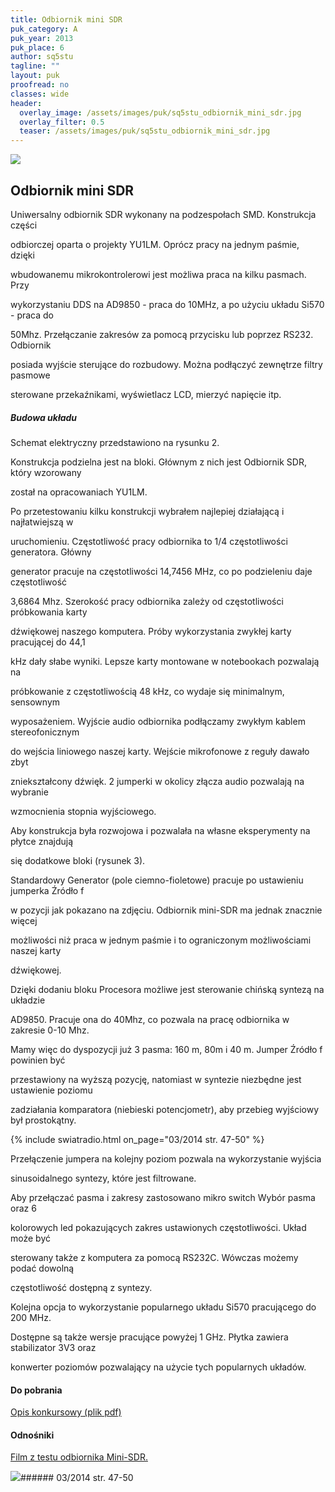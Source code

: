 ```yaml
---
title: Odbiornik mini SDR
puk_category: A
puk_year: 2013
puk_place: 6
author: sq5stu
tagline: ""
layout: puk
proofread: no
classes: wide
header:
  overlay_image: /assets/images/puk/sq5stu_odbiornik_mini_sdr.jpg
  overlay_filter: 0.5
  teaser: /assets/images/puk/sq5stu_odbiornik_mini_sdr.jpg
---
```






 



![](assets/data/img/projects/2013-6-0.jpg) 



Odbiornik mini SDR
------------------





 Uniwersalny odbiornik SDR wykonany na podzespołach SMD. Konstrukcja części

 odbiorczej oparta o projekty YU1LM. Oprócz pracy na jednym paśmie, dzięki

 wbudowanemu mikrokontrolerowi jest możliwa praca na kilku pasmach. Przy

 wykorzystaniu DDS na AD9850 - praca do 10MHz, a po użyciu układu Si570 - praca do

 50Mhz. Przełączanie zakresów za pomocą przycisku lub poprzez RS232. Odbiornik

 posiada wyjście sterujące do rozbudowy. Można podłączyć zewnętrze filtry pasmowe

 sterowane przekaźnikami, wyświetlacz LCD, mierzyć napięcie itp.




##### Budowa układu




 Schemat elektryczny przedstawiono na rysunku 2.






 Konstrukcja podzielna jest na bloki. Głównym z nich jest Odbiornik SDR, który wzorowany

 został na opracowaniach YU1LM.

 Po przetestowaniu kilku konstrukcji wybrałem najlepiej działającą i najłatwiejszą w

 uruchomieniu. Częstotliwość pracy odbiornika to 1/4 częstotliwości generatora. Główny

 generator pracuje na częstotliwości 14,7456 MHz, co po podzieleniu daje częstotliwość

 3,6864 Mhz. Szerokość pracy odbiornika zależy od częstotliwości próbkowania karty

 dźwiękowej naszego komputera. Próby wykorzystania zwykłej karty pracującej do 44,1

 kHz dały słabe wyniki. Lepsze karty montowane w notebookach pozwalają na

 próbkowanie z częstotliwością 48 kHz, co wydaje się minimalnym, sensownym

 wyposażeniem. Wyjście audio odbiornika podłączamy zwykłym kablem stereofonicznym

 do wejścia liniowego naszej karty. Wejście mikrofonowe z reguły dawało zbyt

 zniekształcony dźwięk. 2 jumperki w okolicy złącza audio pozwalają na wybranie

 wzmocnienia stopnia wyjściowego.






 Aby konstrukcja była rozwojowa i pozwalała na własne eksperymenty na płytce znajdują

 się dodatkowe bloki (rysunek 3).






Standardowy Generator (pole ciemno-fioletowe) pracuje po ustawieniu jumperka Źródło f

w pozycji jak pokazano na zdjęciu. Odbiornik mini-SDR ma jednak znacznie więcej

możliwości niż praca w jednym paśmie i to ograniczonym możliwościami naszej karty

dźwiękowej.






Dzięki dodaniu bloku Procesora możliwe jest sterowanie chińską syntezą na układzie

AD9850. Pracuje ona do 40Mhz, co pozwala na pracę odbiornika w zakresie 0-10 Mhz.

Mamy więc do dyspozycji już 3 pasma: 160 m, 80m i 40 m. Jumper Źródło f powinien być

przestawiony na wyższą pozycję, natomiast w syntezie niezbędne jest ustawienie poziomu

zadziałania komparatora (niebieski potencjometr), aby przebieg wyjściowy był prostokątny.

{% include swiatradio.html on_page="03/2014 str. 47-50" %}




Przełączenie jumpera na kolejny poziom pozwala na wykorzystanie wyjścia

sinusoidalnego syntezy, które jest filtrowane.

Aby przełączać pasma i zakresy zastosowano mikro switch Wybór pasma oraz 6

kolorowych led pokazujących zakres ustawionych częstotliwości. Układ może być

sterowany także z komputera za pomocą RS232C. Wówczas możemy podać dowolną

częstotliwość dostępną z syntezy.






Kolejna opcja to wykorzystanie popularnego układu Si570 pracującego do 200 MHz.

Dostępne są także wersje pracujące powyżej 1 GHz. Płytka zawiera stabilizator 3V3 oraz

konwerter poziomów pozwalający na użycie tych popularnych układów.





#### Do pobrania

[Opis konkursowy (plik pdf)](/assets/bin/SQ5STU_Mini-SDR.pdf)




#### Odnośniki

[Film z testu odbiornika Mini-SDR.](https://www.youtube.com/watch?v=pWD13Cj4b2w)

 



![](assets/img/logo/sr_logo_s.jpg)###### 03/2014 str. 47-50

 





 


